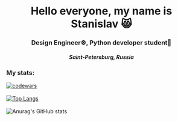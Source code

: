 <h1 align="center">Hello everyone, my name is Stanislav  &#x1f638 
<h3 align="center">Design Engineer⚙, Python developer student🐍</h3>
<h5 align="center">Saint-Petersburg, Russia</h5>


<h3 align="left">My stats:</h3>

[![codewars](https://www.codewars.com/users/Amisa/badges/small)](https://www.codewars.com/users/Amisa) <br><br>
[![Top Langs](https://github-readme-stats.vercel.app/api/top-langs/?username=stashunter92&layout=compact)](https://github.com/stashunter92/github-readme-stats) <br><br>
![Anurag's GitHub stats](https://github-readme-stats.vercel.app/api?username=stashunter92&show_icons=true&theme=material-palenight)
